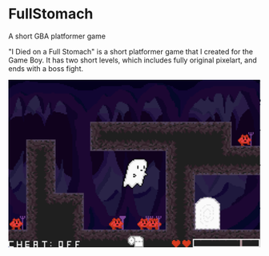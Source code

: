 # FullStomach
A short GBA platformer game

"I Died on a Full Stomach" is a short platformer game that I created for the Game Boy. It has two short levels, which includes fully original pixelart, and ends with a boss fight. 

![Alt text](https://github.com/eahn2016/FullStomach/blob/master/IDOFS1.png)
